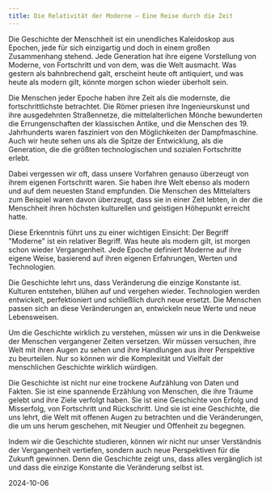 ```yaml
---
title: Die Relativität der Moderne – Eine Reise durch die Zeit
---
```

Die Geschichte der Menschheit ist ein unendliches Kaleidoskop aus Epochen, jede für sich einzigartig und doch in einem großen Zusammenhang stehend. Jede Generation hat ihre eigene Vorstellung von Moderne, von Fortschritt und von dem, was die Welt ausmacht. Was gestern als bahnbrechend galt, erscheint heute oft antiquiert, und was heute als modern gilt, könnte morgen schon wieder überholt sein.

Die Menschen jeder Epoche haben ihre Zeit als die modernste, die fortschrittlichste betrachtet. Die Römer priesen ihre Ingenieurskunst und ihre ausgedehnten Straßennetze, die mittelalterlichen Mönche bewunderten die Errungenschaften der klassischen Antike, und die Menschen des 19\. Jahrhunderts waren fasziniert von den Möglichkeiten der Dampfmaschine. Auch wir heute sehen uns als die Spitze der Entwicklung, als die Generation, die die größten technologischen und sozialen Fortschritte erlebt.

Dabei vergessen wir oft, dass unsere Vorfahren genauso überzeugt von ihrem eigenen Fortschritt waren. Sie haben ihre Welt ebenso als modern und auf dem neuesten Stand empfunden. Die Menschen des Mittelalters zum Beispiel waren davon überzeugt, dass sie in einer Zeit lebten, in der die Menschheit ihren höchsten kulturellen und geistigen Höhepunkt erreicht hatte.

Diese Erkenntnis führt uns zu einer wichtigen Einsicht: Der Begriff "Moderne" ist ein relativer Begriff. Was heute als modern gilt, ist morgen schon wieder Vergangenheit. Jede Epoche definiert Moderne auf ihre eigene Weise, basierend auf ihren eigenen Erfahrungen, Werten und Technologien.

Die Geschichte lehrt uns, dass Veränderung die einzige Konstante ist. Kulturen entstehen, blühen auf und vergehen wieder. Technologien werden entwickelt, perfektioniert und schließlich durch neue ersetzt. Die Menschen passen sich an diese Veränderungen an, entwickeln neue Werte und neue Lebensweisen.

Um die Geschichte wirklich zu verstehen, müssen wir uns in die Denkweise der Menschen vergangener Zeiten versetzen. Wir müssen versuchen, ihre Welt mit ihren Augen zu sehen und ihre Handlungen aus ihrer Perspektive zu beurteilen. Nur so können wir die Komplexität und Vielfalt der menschlichen Geschichte wirklich würdigen.

Die Geschichte ist nicht nur eine trockene Aufzählung von Daten und Fakten. Sie ist eine spannende Erzählung von Menschen, die ihre Träume gelebt und ihre Ziele verfolgt haben. Sie ist eine Geschichte von Erfolg und Misserfolg, von Fortschritt und Rückschritt. Und sie ist eine Geschichte, die uns lehrt, die Welt mit offenen Augen zu betrachten und die Veränderungen, die um uns herum geschehen, mit Neugier und Offenheit zu begegnen.

Indem wir die Geschichte studieren, können wir nicht nur unser Verständnis der Vergangenheit vertiefen, sondern auch neue Perspektiven für die Zukunft gewinnen. Denn die Geschichte zeigt uns, dass alles vergänglich ist und dass die einzige Konstante die Veränderung selbst ist.

2024-10-06

